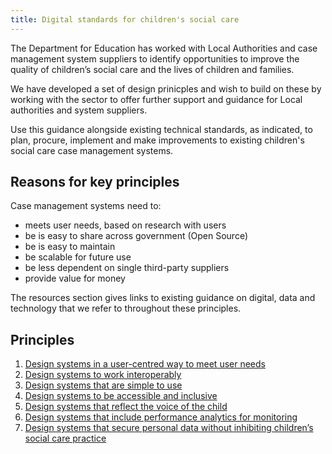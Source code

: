 ```yaml
---
title: Digital standards for children's social care
---
```


The Department for Education has worked with Local Authorities and case management system suppliers to identify opportunities to improve the quality of children’s social care and the lives of children and families. 

We have developed a set of design prinicples and wish to build on these by working with the sector to offer further support and guidance for Local authorities and system suppliers. 

Use this guidance alongside existing technical standards, as indicated, to plan, procure, implement and make improvements to existing children's social care case management systems.

## Reasons for key principles

Case management systems need to:

* meets user needs, based on research with users
* be is easy to share across government (Open Source) 
* be is easy to maintain
* be scalable for future use
* be less dependent on single third-party suppliers
* provide value for money

The resources section gives links to existing guidance on digital, data and technology that we refer to throughout these principles. 

## Principles

1. [Design systems in a user-centred way to meet user needs](/principle-1)
2. [Design systems to work interoperably](/principle-2)
3. [Design systems that are simple to use](/principle-3)
4. [Design systems to be accessible and inclusive](/principle-4)
5. [Design systems that reflect the voice of the child](/principle-5)
6. [Design systems that include performance analytics for monitoring](principle-6)
7. [Design systems that secure personal data without inhibiting children’s social care practice](principle-7)
